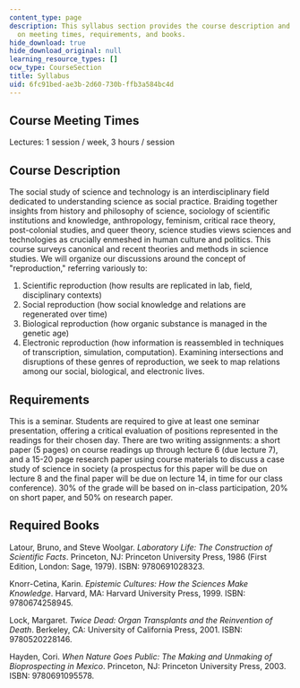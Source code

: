 ```yaml
---
content_type: page
description: This syllabus section provides the course description and information
  on meeting times, requirements, and books.
hide_download: true
hide_download_original: null
learning_resource_types: []
ocw_type: CourseSection
title: Syllabus
uid: 6fc91bed-ae3b-2d60-730b-ffb3a584bc4d
---
```


Course Meeting Times
--------------------

Lectures: 1 session / week, 3 hours / session

Course Description
------------------

The social study of science and technology is an interdisciplinary field dedicated to understanding science as social practice. Braiding together insights from history and philosophy of science, sociology of scientific institutions and knowledge, anthropology, feminism, critical race theory, post-colonial studies, and queer theory, science studies views sciences and technologies as crucially enmeshed in human culture and politics. This course surveys canonical and recent theories and methods in science studies. We will organize our discussions around the concept of "reproduction," referring variously to:

1.  Scientific reproduction (how results are replicated in lab, field, disciplinary contexts)
2.  Social reproduction (how social knowledge and relations are regenerated over time)
3.  Biological reproduction (how organic substance is managed in the genetic age)
4.  Electronic reproduction (how information is reassembled in techniques of transcription, simulation, computation). Examining intersections and disruptions of these genres of reproduction, we seek to map relations among our social, biological, and electronic lives.

Requirements
------------

This is a seminar. Students are required to give at least one seminar presentation, offering a critical evaluation of positions represented in the readings for their chosen day. There are two writing assignments: a short paper (5 pages) on course readings up through lecture 6 (due lecture 7), and a 15-20 page research paper using course materials to discuss a case study of science in society (a prospectus for this paper will be due on lecture 8 and the final paper will be due on lecture 14, in time for our class conference). 30% of the grade will be based on in-class participation, 20% on short paper, and 50% on research paper.

Required Books
--------------

Latour, Bruno, and Steve Woolgar. _Laboratory Life: The Construction of Scientific Facts_. Princeton, NJ: Princeton University Press, 1986 (First Edition, London: Sage, 1979). ISBN: 9780691028323.

Knorr-Cetina, Karin. _Epistemic Cultures: How the Sciences Make Knowledge_. Harvard, MA: Harvard University Press, 1999. ISBN: 9780674258945.

Lock, Margaret. _Twice Dead: Organ Transplants and the Reinvention of Death_. Berkeley, CA: University of California Press, 2001. ISBN: 9780520228146.

Hayden, Cori. _When Nature Goes Public: The Making and Unmaking of Bioprospecting in Mexico_. Princeton, NJ: Princeton University Press, 2003. ISBN: 9780691095578.